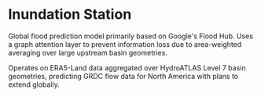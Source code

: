 # Inundation Station

Global flood prediction model primarily based on Google's Flood Hub. Uses a graph attention layer to prevent information loss due to area-weighted averaging over large upstream basin geometries. 

Operates on ERA5-Land data aggregated over HydroATLAS Level 7 basin geometries, predicting GRDC flow data for North America with plans to extend globally.
